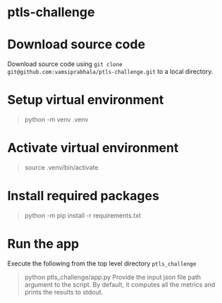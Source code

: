 # ptls-challenge

# Download source code
 Download source code using `git clone git@github.com:vamsiprabhala/ptls-challenge.git` to a local directory.

# Setup virtual environment
> python -m venv .venv 

# Activate virtual environment
> source .venv/bin/activate

# Install required packages
> python -m pip install -r requirements.txt

# Run the app
Execute the following from the top level directory `ptls_challenge`
> python ptls_challenge/app.py 
Provide the input json file path argument to the script. By default, it computes all the metrics 
and prints the results to stdout.